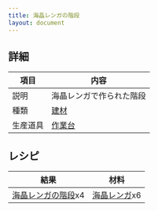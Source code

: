 ```yaml
---
title: 海晶レンガの階段
layout: document
---
```

## 詳細

|項目|内容|
|---|---|
|説明|海晶レンガで作られた階段|
|種類|[建材](建材)|
|生産道具|[作業台](作業台)|

## レシピ

|結果|材料|
|---|---|
|[海晶レンガの階段](海晶レンガの階段)x4|[海晶レンガ](海晶レンガ)x6|

